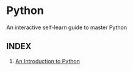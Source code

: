 # Python
An interactive self-learn guide to master Python
## INDEX

1. [An Introduction to Python](https://github.com/yoursamlan/Python/blob/master/MD/Introduction.md)
